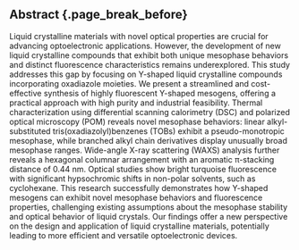 ## Abstract {.page_break_before}


<!--
ERROR: the paragraph below could not be revised with the AI model due to the following error:

The model `gpt-3` does not exist or you do not have access to it.
-->
<!--
ERROR: the paragraph below could not be revised with the AI model due to the following error:

The model `gpt-4o` does not exist or you do not have access to it.
-->
Liquid crystalline materials with novel optical properties are crucial for advancing optoelectronic applications.
However, the development of new liquid crystalline compounds that exhibit both unique mesophase behaviors and distinct fluorescence characteristics remains underexplored.
This study addresses this gap by focusing on Y-shaped liquid crystalline compounds incorporating oxadiazole moieties.
We present a streamlined and cost-effective synthesis of highly fluorescent Y-shaped mesogens, offering a practical approach with high purity and industrial feasibility.
Thermal characterization using differential scanning calorimetry (DSC) and polarized optical microscopy (POM) reveals novel mesophase behaviors: linear alkyl-substituted tris(oxadiazolyl)benzenes (TOBs) exhibit a pseudo-monotropic mesophase, while branched alkyl chain derivatives display unusually broad mesophase ranges.
Wide-angle X-ray scattering (WAXS) analysis further reveals a hexagonal columnar arrangement with an aromatic π-stacking distance of 0.44 nm.
Optical studies show bright turquoise fluorescence with significant hypsochromic shifts in non-polar solvents, such as cyclohexane.
This research successfully demonstrates how Y-shaped mesogens can exhibit novel mesophase behaviors and fluorescence properties, challenging existing assumptions about the mesophase stability and optical behavior of liquid crystals.
Our findings offer a new perspective on the design and application of liquid crystalline materials, potentially leading to more efficient and versatile optoelectronic devices.


